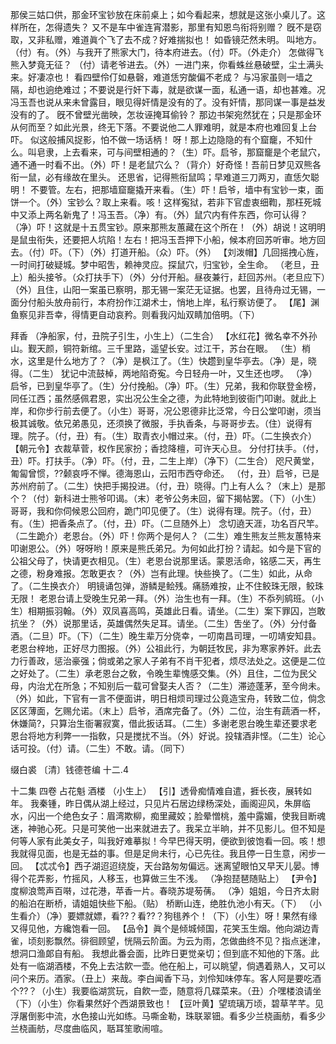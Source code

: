 <!-- { "loadSidebar": true } -->
那侯三姑口供，那金环宝钞放在床前桌上；如今看起来，想就是这张小桌儿了。这样所在，怎得遗失？
又不是车中雀连宵潜影，那里有知恩鸟衔将别赠？
旣不是窃取，又非私赠，难道眞个飞了去不成？好难揣拟也！
如昏镜茫然未明。
叫地方。（付）有。（外）与我开了熊家大门，待本府进去。（付）吓。（外走介）
怎做得飞熊入梦竟无征？
（付）请老爷进去。（外）一进门来，你看蛛丝悬破壁，尘土满头来。好凄凉也！
看四壁伶仃如悬磬，难道恁穷酸偏不老成？
与冯家虽则一墙之隔，却也逈绝难过；不要说是行奸下毒，就是欲谋一面，私通一语，却也甚难。况冯玉吾也说从来未曾露目，眼见得奸情是没有的了。没有奸情，那同谋一事是益发没有的了。
旣不曾壁光凿映，怎妆诬掩耳偷铃？
那边书架宛然犹在；只是那金环从何而至？如此光景，终无下落。不要说他二人罪难明，就是本府也难回复上台吓。
似这般捕风捉影，怕不做一场话柄！
呀！那上边隐隐的有个窟竉，不知什么。叫皂隶，上去看来，可与间壁相通的？（生）吓。启爷，那窟竉是个老鼠穴，通不通一时看不出。（外）吓！是老鼠穴么？（背介）好奇怪！吾前日梦见双熊各衔一鼠，必有缘故在里头。
还思省，记得熊衔鼠鸣；早难道三刀两刃，直恁欠聪明！
不要管。左右，把那墙窟竉撬开来看。（生）吓！启爷，墙中有宝钞一束，面饼一个。（外）宝钞么？取上来看。咳！这样寃狱，若非下官虚衷细鞫，那枉死城中又添上两名新鬼了！冯玉吾。（净）有。（外）鼠穴内有件东西，你可认得？（净）吓！这就是十五贯宝钞。原来那熊友蕙藏在这个所在！（外）胡说！这明明是鼠虫衔失，还要把人坑陷！左右！把冯玉吾押下小船，候本府回苏听审。地方回去。（付）吓。（下）（外）打道开船。（众）吓。（外）
【刘泼帽】几回摇拽心旌，一时间打破疑城。梦中昭吿，赖神灵应。探鼠穴，归宝钞，全生命。
（老旦，丑上）船头接爷。（众打扶手下）（外）分付开船。昼夜兼行，赶回苏州。（老旦应下）（外）且住，山阳一案虽已察明，那无锡一案茫无证据。也罢，且待舟过无锡，一面分付船头放舟前行，本府扮作江湖术士，悄地上岸，私行察访便了。
【尾】渊鱼察见非吾幸，得情更自动哀矜。则看我闪灿双睛加倍明。（下）
 
拜香
（净船家，付，丑院子引生，小生上）（二生合）
【水红花】微名幸不外孙山。觐天颜，铜符新绾。三千里路，遥望长安。过江干，苏台在眼。
（生）梢水，这里是什么地方了？（净）是枫江了。（生）快趱到皇华亭去。（净）是，晓得。（二生）
犹记中流鼓棹，两地陷奇寃。今日轻舟一叶，又生还也啰。
（净）启爷，已到皇华亭了。（生）分付挽船。（净）吓。（生）兄弟，我和你联登金榜，同任江西；虽然感佩君恩，实出况公生全之德，为此特地到彼衙门叩谢。就此上岸，和你步行前去便了。（小生）哥哥，况公恩德非比泛常，今日公堂叩谢，须当极其诚敬。依兄弟愚见，还须换了微服，手执香条，与哥哥步去。（住）说得有理。院子。（付，丑）有。（生）取青衣小帽过来。（付，丑）吓。（二生换衣介）
【朝元令】衣裁草菅，权作民家扮；香捻降檀，可许天心旦。
分付打扶手。（付，丑）吓。打扶手。（净）吓。（付，丑，二生上岸）（净下）（二生合）
咫尺黄堂，匍匐曾惯，??颡哀呼不惮。德海恩山，云阳市西夺命还。
（付，丑）启爷，已是苏州府前了。（二生）快把手揭投进。（付，丑）晓得。门上有人么？（末上）是那个？（付）新科进士熊爷叩谒。（末）老爷公务未回，留下揭帖罢。（下）（小生）哥哥，我和你伺候恩公回府，跪门叩见便了。（生）说得有理。院子。（付，丑）有。（生）把香条点了。（付，丑）吓。（二旦随外上）
念切遶天涯，功名百尺竿。
（二生跪介）老恩台。（外）吓！你两个是何人？（二生）难生熊友兰熊友蕙特来叩谢恩公。（外）呀呀哟！原来是熊氏弟兄。为何如此打扮？请起。如今是下官的公祖父母了，快请更衣相见。（生）老恩台说那里话。蒙恩活命，铭感二天，再生之德，粉身难报。怎敢更衣？（外）岂有此理。快些换了。（二生）如此，从命了。（二生换衣介）
明镜诵包弹，游鳞是鲙残。痛肠难按，止不住鲛珠无限，鲛珠无限！
老恩台请上受晚生兄弟一拜。（外）治生也有一拜。（生）不忝列鹓班。（小生）相期振羽翰。（外）双凤喜高鸣，英雄此日看。请坐。（二生）案下罪囚，岂敢抗坐？（外）说那里话，英雄偶然失足耳。请坐。（二生）吿坐了。（外）分付备酒。（二旦）吓。（下）（二生）晚生辈万分侥幸，一叨南昌司理，一叨靖安知县。老恩台梓地，正好尽力图报。（外）公祖此行，为朝廷牧民，非为寒家养奸。此去力行善政，惩治豪强；倘或弟之家人子弟有不肖干犯者，烦尽法处之。这便是二位之好处了。（二生）承老恩台之敎，令晚生辈愧感交集。（外）且住，二位为民父母，内治尤在所急；不知别后一载可曾娶夫人否？（二生）滞迹蓬茅，至今尙未。（外）如此，下官有一言不便面讲，明日相烦司理过公竟造宝舟，转致二位，倘念区区薄面，乞赐允诺。（末上）启爷，酒席完备了。（外）二位，治生有蔬酒一杯，休嫌简?，只算治生衙署寂寞，借此扳话耳。（二生）多谢老恩台晚生辈还要求老恩台将地方利弊一一指敎，只是搅扰不当。（外）好说。投辖酒非悭。（二生）论心话可投。（付）请。（二生）不敢。请。（同下）

缀白裘 〔清〕钱德苍编 十二.4
 
十二集 
四卷
占花魁 
酒楼
（小生上）
【引】透骨痴情难自遣，捱长夜，展转如年。
我秦锺，昨日偶从湖上经过，只见片石居边绿杨深处，画阁迎风，朱屏临水，闪出一个绝色女子：眉湾欺柳，痴里藏姣；脸晕憎桃，羞中露媚，使我目断魂迷，神驰心死。只是可笑他一出来就进去了。我呆立半晌，并不见影儿。但不知是何等人家有此美女子，叫我好难摹拟！今早巴得天明，便欲到彼饱看一回。咳！想我就得见面，也是无益的事。但是足尙未行，心已先往。我且停一日生意，闲步一回。
【忒忒令】西子湖迢迢绕旋，天台路匆匆偏远。迷离望眼怕又早天儿晏。博得个花弄影，竹摇风，人移玉，也算做三生不浅。
（净抱琵琶随贴上）
【尹令】度柳浪莺声百啭，过花港，苹香一片。春晓苏堤茐蒨。
（净）姐姐，今日齐太尉的船泊在断桥，请姐姐快些下船。（贴）
桥断山连，绝胜仇池小有天。（下）
（小生看介）（净）要嫖就嫖，看??？看??？狗毴养个！（下）（小生）呀！果然有缘又得见他，方纔饱看一回。
【品令】眞个是倾城倾国，花笑玉生烟。他向湖边青雀，顷刻影飘然。徘徊顾望，恍隔云阶面。为云为雨，怎做曲终不见？指点迷津，想洞口渔郞自有船。
我想此番会面，比昨日更觉亲切；但到底不知他的下落。此处有一临湖酒楼，不免上去沽飮一壶。他在船上，可以眺望，倘遇着熟人，又可以问个来历。酒家。（丑上）来哉。李白闻香下马，刘伶知味停车。客人阿是要吃酒个??？（小生）我要临湖赏玩，自飮一壶，随意将几碟菜来。（丑）介嘿楼浪请坐（下）（小生）你看果然好个西湖景致也！
【豆叶黄】望琉璃万顷，碧草芊芊。见浮屠倒影中流，水色接山光如练。马嘶金勒，珠联翠钿。看多少兰桡画舫，看多少兰桡画舫，尽度曲临风，聒耳笙歌闹喧。
